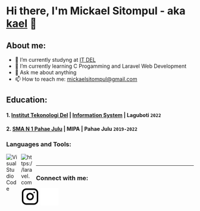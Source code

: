# Hi there, I'm Mickael Sitompul - aka [kael](https://www.youtube.com/channel/UC-r8UwZbrJ7A73hRxFMFkpg) 👋
## About me:
- 📖 I’m currently studyng at [IT DEL](https://www.del.ac.id/)
- 🌱 I’m currently learning C Progamming and Laravel Web Development
- 💬 Ask me about anything
- 📫 How to reach me: mickaelsitompul@gmail.com

## Education:

#### 1. [Institut Tekonologi Del](https://www.del.ac.id/) | [Information System](https://www.del.ac.id/?page_id=3534) | Laguboti `2022`
 #### 2. [SMA N 1 Pahae Julu](https://infosekolah.net/info/sekolah/SMAN-1-PAHAE-JULU/Kecamatan-Pahae-Julu/Kabupaten%20Tapanuli%20Utara/Provinsi-Sumatera-Utara/indonesia/20e80f6861ed4d8c7c0f2556d242ce53b1baedf7) | MIPA | Pahae Julu `2019-2022`

### Languages and Tools:

[<img align="left" alt="VisualStudioCode" width="30px" src="https://cdn.jsdelivr.net/gh/devicons/devicon/icons/vscode/vscode-original.svg" style="padding-right:10px;" />][webdev]
[<img align="left" alt="https://laravel.com" width="30px" src="https://static-00.iconduck.com/assets.00/laravel-icon-497x512-uwybstke.png" style="padding-right:10px;" />][webdev]
<br />

---
### Connect with me:
[![website](./img/instagram-light.svg)](https://instagram.com/mickaelsitompul#gh-light-mode-only)
[![website](./img/instagram-dark.svg)](https://instagram.com/mickaelsitompul#gh-dark-mode-only)



[webdev]: https://github.com/herisitompul/herisitompul
